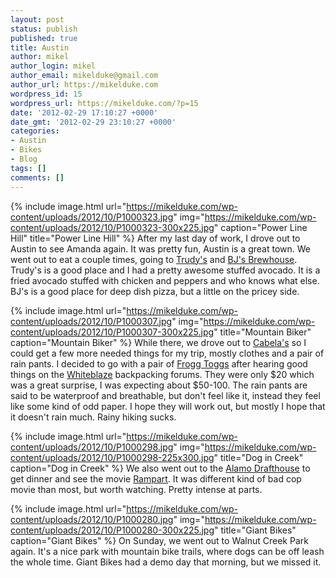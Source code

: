 ```yaml
---
layout: post
status: publish
published: true
title: Austin
author: mikel
author_login: mikel
author_email: mikelduke@gmail.com
author_url: https://mikelduke.com
wordpress_id: 15
wordpress_url: https://mikelduke.com/?p=15
date: '2012-02-29 17:10:27 +0000'
date_gmt: '2012-02-29 23:10:27 +0000'
categories:
- Austin
- Bikes
- Blog
tags: []
comments: []
---
```

{% include image.html 
  url="https://mikelduke.com/wp-content/uploads/2012/10/P1000323.jpg"
  img="https://mikelduke.com/wp-content/uploads/2012/10/P1000323-300x225.jpg"
  caption="Power Line Hill"
  title="Power Line Hill" %}
After my last day of work, I drove out to Austin to see Amanda again. It was pretty fun, Austin is a great 
town. We went out to eat a couple times, going to [Trudy's](https://www.trudys.com/) and 
[BJ's Brewhouse](https://www.bjsbrewhouse.com/). Trudy's is a good place and I had a pretty awesome stuffed 
avocado. It is a fried avocado stuffed with chicken and peppers and who knows what else. BJ's is a good 
place for deep dish pizza, but a little on the pricey side.

{% include image.html 
  url="https://mikelduke.com/wp-content/uploads/2012/10/P1000307.jpg" 
  img="https://mikelduke.com/wp-content/uploads/2012/10/P1000307-300x225.jpg"
  title="Mountain Biker"
  caption="Mountain Biker" %}
While there, we drove out to [Cabela's](https://www.cabelas.com/) so I could get a few more needed 
things for my trip, mostly clothes and a pair of rain pants. I decided to go with a pair of 
[Frogg Toggs](https://www.froggtoggs.com/) after hearing good things on the [Whiteblaze](https://whiteblaze.net) 
backpacking forums. They were only $20 which was a great surprise, I was expecting about $50-100. The 
rain pants are said to be waterproof and breathable, but don't feel like it, instead they feel like 
some kind of odd paper. I hope they will work out, but mostly I hope that it doesn't rain much. Rainy 
hiking sucks.

{% include image.html 
  url="https://mikelduke.com/wp-content/uploads/2012/10/P1000298.jpg" 
  img="https://mikelduke.com/wp-content/uploads/2012/10/P1000298-225x300.jpg" 
  title="Dog in Creek"
  caption="Dog in Creek" %}
We also went out to the [Alamo Drafthouse](https://drafthouse.com) to get dinner and see the movie 
[Rampart](https://www.imdb.com/title/tt1640548/). It was different kind of bad cop movie than most, 
but worth watching. Pretty intense at parts.

{% include image.html 
  url="https://mikelduke.com/wp-content/uploads/2012/10/P1000280.jpg" 
  img="https://mikelduke.com/wp-content/uploads/2012/10/P1000280-300x225.jpg" 
  title="Giant Bikes"
  caption="Giant Bikes" %}
On Sunday, we went out to Walnut Creek Park again. It's a nice park with mountain bike trails, 
where dogs can be off leash the whole time. Giant Bikes had a demo day that morning, but we missed it.
